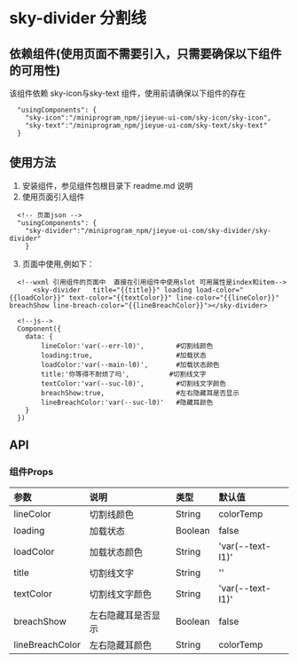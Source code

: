 # sky-divider  分割线

## 依赖组件(使用页面不需要引入，只需要确保以下组件的可用性)
该组件依赖 sky-icon与sky-text 组件，使用前请确保以下组件的存在
```
  "usingComponents": {
    "sky-icon":"/miniprogram_npm/jieyue-ui-com/sky-icon/sky-icon",
    "sky-text":"/miniprogram_npm/jieyue-ui-com/sky-text/sky-text"
  }
```

## 使用方法
1. 安装组件，参见组件包根目录下 readme.md 说明
2. 使用页面引入组件
```
  <!-- 页面json -->
  "usingComponents": {    
    "sky-divider":"/miniprogram_npm/jieyue-ui-com/sky-divider/sky-divider"
    }
```
3. 页面中使用,例如下：
```
  <!--wxml 引用组件的页面中  直接在引用组件中使用slot 可用属性是index和item-->
      <sky-divider   title="{{title}}" loading load-color="{{loadColor}}" text-color="{{textColor}}" line-color="{{lineColor}}" breachShow line-breach-color="{{lineBreachColor}}"></sky-divider>

  <!--js-->
  Component({
    data: {
        lineColor:'var(--err-l0)',        #切割线颜色
        loading:true,                     #加载状态
        loadColor:'var(--main-l0)',       #加载状态颜色
        title:'你等得不耐烦了吗',          #切割线文字
        textColor:'var(--suc-l0)',        #切割线文字颜色
        breachShow:true,                  #左右隐藏耳是否显示
        lineBreachColor:'var(--suc-l0)'   #隐藏耳颜色
    }
  })
```

## API
### 组件Props
| 参数              | 说明                 | 类型      | 默认值             |
| :---              | :---                 | :---      | :---               |
| lineColor         | 切割线颜色           | String    | colorTemp          |
| loading           | 加载状态             | Boolean   | false              |
| loadColor         | 加载状态颜色         | String    | 'var(--text-l1)'   |
| title             | 切割线文字           | String    | ''                 |
| textColor         | 切割线文字颜色       | String    | 'var(--text-l1)'   |
| breachShow        | 左右隐藏耳是否显示   | Boolean   | false              |
| lineBreachColor   | 左右隐藏耳颜色       | String    | colorTemp          |


